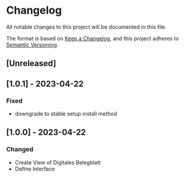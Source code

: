 # Changelog
All notable changes to this project will be documented in this file.

The format is based on [Keep a Changelog](https://keepachangelog.com/en/1.0.0/),
and this project adheres to [Semantic Versioning](https://semver.org/spec/v2.0.0.html).

## [Unreleased]
## [1.0.1] - 2023-04-22
### Fixed
- downgrade to stable setup install method

## [1.0.0] - 2023-04-22
### Changed
- Create View of Digitales Belegblatt
- Define Interface


